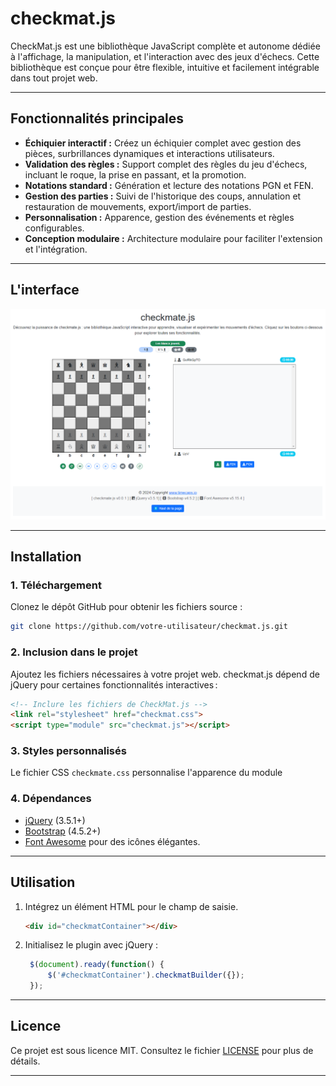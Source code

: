 
# checkmat.js

CheckMat.js est une bibliothèque JavaScript complète et autonome dédiée à l'affichage, la manipulation, et l'interaction avec des jeux d'échecs. Cette bibliothèque est conçue pour être flexible, intuitive et facilement intégrable dans tout projet web.

---

## **Fonctionnalités principales**

- **Échiquier interactif :** Créez un échiquier complet avec gestion des pièces, surbrillances dynamiques et interactions utilisateurs.
- **Validation des règles :** Support complet des règles du jeu d'échecs, incluant le roque, la prise en passant, et la promotion.
- **Notations standard :** Génération et lecture des notations PGN et FEN.
- **Gestion des parties :** Suivi de l'historique des coups, annulation et restauration de mouvements, export/import de parties.
- **Personnalisation :** Apparence, gestion des événements et règles configurables.
- **Conception modulaire :** Architecture modulaire pour faciliter l'extension et l'intégration.

---

## **L'interface**

![checkmate.js](img/checkmate.png)

---

## **Installation**

### 1. Téléchargement
Clonez le dépôt GitHub pour obtenir les fichiers source :
```bash
git clone https://github.com/votre-utilisateur/checkmat.js.git
```

### 2. Inclusion dans le projet
Ajoutez les fichiers nécessaires à votre projet web. checkmat.js dépend de jQuery pour certaines fonctionnalités interactives :

```html
<!-- Inclure les fichiers de CheckMat.js -->
<link rel="stylesheet" href="checkmat.css">
<script type="module" src="checkmat.js"></script>
```

### 3. Styles personnalisés

Le fichier CSS `checkmate.css` personnalise l'apparence du module 

### 4. Dépendances

- [jQuery](https://jquery.com) (3.5.1+)
- [Bootstrap](https://getbootstrap.com) (4.5.2+)
- [Font Awesome](https://fontawesome.com) pour des icônes élégantes.

---

## Utilisation

1. Intégrez un élément HTML pour le champ de saisie.
   ```html
   <div id="checkmatContainer"></div>
   ```
2. Initialisez le plugin avec jQuery :
   ```javascript
    $(document).ready(function() {
        $('#checkmatContainer').checkmatBuilder({});
    });
   ```

---

## **Licence**

Ce projet est sous licence MIT. Consultez le fichier [LICENSE](LICENSE) pour plus de détails.

---

